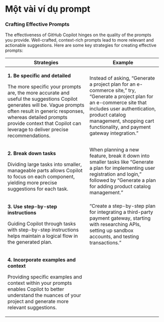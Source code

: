 # Một vài ví dụ prompt

### Crafting Effective Prompts

The effectiveness of GitHub Copilot hinges on the quality of the prompts you provide. Well-crafted, context-rich prompts lead to more relevant and actionable suggestions. Here are some key strategies for creating effective prompts:

| Strategies                                                                                                                                                                                                                                                                                                                    | Example                                                                                                                                                                                                                                                 |
| ----------------------------------------------------------------------------------------------------------------------------------------------------------------------------------------------------------------------------------------------------------------------------------------------------------------------------- | ------------------------------------------------------------------------------------------------------------------------------------------------------------------------------------------------------------------------------------------------------- |
| <p><strong>1. Be specific and detailed</strong></p><p>The more specific your prompts are, the more accurate and useful the suggestions Copilot generates will be. Vague prompts often result in generic responses, whereas detailed prompts provide context that Copilot can leverage to deliver precise recommendations.</p> | Instead of asking, “Generate a project plan for an e-commerce site,” try, “Generate a project plan for an e-commerce site that includes user authentication, product catalog management, shopping cart functionality, and payment gateway integration.” |
| <p><strong>2. Break down tasks</strong></p><p>Dividing large tasks into smaller, manageable parts allows Copilot to focus on each component, yielding more precise suggestions for each task.</p>                                                                                                                             | When planning a new feature, break it down into smaller tasks like “Generate a plan for implementing user registration and login,” followed by “Generate a plan for adding product catalog management.”                                                 |
| <p><strong>3. Use step-by-step instructions</strong></p><p>Guiding Copilot through tasks with step-by-step instructions helps maintain a logical flow in the generated plan.</p>                                                                                                                                              | “Create a step-by-step plan for integrating a third-party payment gateway, starting with researching APIs, setting up sandbox accounts, and testing transactions.”                                                                                      |
| <p><strong>4. Incorporate examples and context</strong></p><p>Providing specific examples and context within your prompts enables Copilot to better understand the nuances of your project and generate more relevant suggestions.</p>                                                                                        |                                                                                                                                                                                                                                                         |
